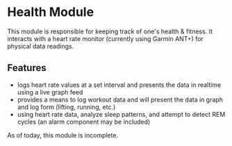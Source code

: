 # Health Module

This module is responsible for keeping track of one's health & fitness. It interacts with a heart rate monitor (currently using Garmin ANT+) for physical data readings.

## Features
- logs heart rate values at a set interval and presents the data in realtime using a live graph feed
- provides a means to log workout data and will present the data in graph and log form (lifting, running, etc.)
- using heart rate data, analyze sleep patterns, and attempt to detect REM cycles (an alarm component may be included)

As of today, this module is incomplete.
